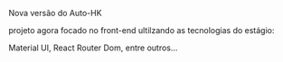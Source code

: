 Nova versão do Auto-HK

projeto agora focado no front-end ultilzando as tecnologias do estágio:

Material UI,
React Router Dom,
entre outros...